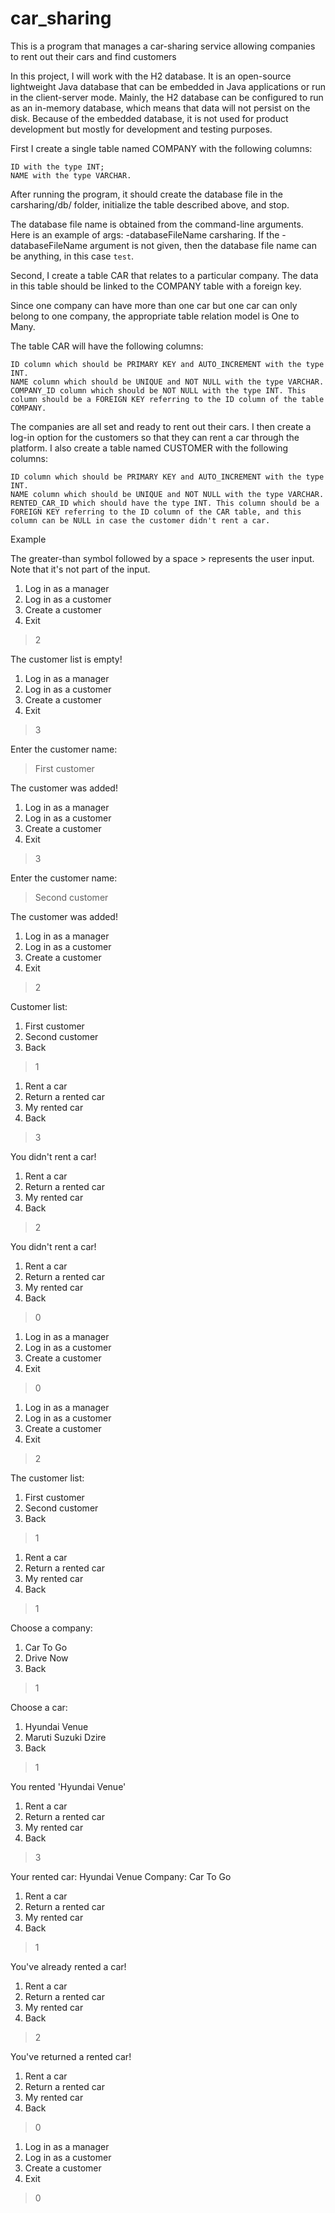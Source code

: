 # car_sharing
This is a program that manages a car-sharing service allowing companies to rent out their cars and find customers

In this project, I will work with the H2 database. It is an open-source lightweight Java database that can be embedded in Java applications or run in the client-server mode. Mainly, the H2 database can be configured to run as an in-memory database, which means that data will not persist on the disk. Because of the embedded database, it is not used for product development but mostly for development and testing purposes.

First I create a single table named COMPANY with the following columns:

    ID with the type INT;
    NAME with the type VARCHAR.

After running the program, it should create the database file in the carsharing/db/ folder, initialize the table described above, and stop.

The database file name is obtained from the command-line arguments. Here is an example of args: -databaseFileName carsharing. If the -databaseFileName argument is not given, then the database file name can be anything, in this case `test`.

Second, I create a table CAR that relates to a particular company. The data in this table should be linked to the COMPANY table with a foreign key.

Since one company can have more than one car but one car can only belong to one company, the appropriate table relation model is One to Many.

The table CAR will have the following columns:

    ID column which should be PRIMARY KEY and AUTO_INCREMENT with the type INT.
    NAME column which should be UNIQUE and NOT NULL with the type VARCHAR.
    COMPANY_ID column which should be NOT NULL with the type INT. This column should be a FOREIGN KEY referring to the ID column of the table COMPANY.
    
The companies are all set and ready to rent out their cars. I then create a log-in option for the customers so that they can rent a car through the platform. I also create a table named CUSTOMER with the following columns:

    ID column which should be PRIMARY KEY and AUTO_INCREMENT with the type INT.
    NAME column which should be UNIQUE and NOT NULL with the type VARCHAR.
    RENTED_CAR_ID which should have the type INT. This column should be a FOREIGN KEY referring to the ID column of the CAR table, and this column can be NULL in case the customer didn't rent a car.

Example

The greater-than symbol followed by a space > represents the user input. Note that it's not part of the input.

1. Log in as a manager
2. Log in as a customer
3. Create a customer
0. Exit
> 2

The customer list is empty!

1. Log in as a manager
2. Log in as a customer
3. Create a customer
0. Exit
> 3

Enter the customer name:
> First customer

The customer was added!

1. Log in as a manager
2. Log in as a customer
3. Create a customer
0. Exit
> 3

Enter the customer name:
> Second customer

The customer was added!

1. Log in as a manager
2. Log in as a customer
3. Create a customer
0. Exit
> 2

Customer list:
1. First customer
2. Second customer
0. Back
> 1

1. Rent a car
2. Return a rented car
3. My rented car
0. Back
> 3

You didn't rent a car!

1. Rent a car
2. Return a rented car
3. My rented car
0. Back
> 2

You didn't rent a car!

1. Rent a car
2. Return a rented car
3. My rented car
0. Back
> 0

1. Log in as a manager
2. Log in as a customer
3. Create a customer
0. Exit
> 0

1. Log in as a manager
2. Log in as a customer
3. Create a customer
0. Exit
> 2

The customer list:
1. First customer
2. Second customer
0. Back
> 1

1. Rent a car
2. Return a rented car
3. My rented car
0. Back
> 1

Choose a company:
1. Car To Go
2. Drive Now
0. Back
> 1

Choose a car:
1. Hyundai Venue
2. Maruti Suzuki Dzire
0. Back
> 1

You rented 'Hyundai Venue'

1. Rent a car
2. Return a rented car
3. My rented car
0. Back
> 3

Your rented car:
Hyundai Venue
Company:
Car To Go

1. Rent a car
2. Return a rented car
3. My rented car
0. Back
> 1

You've already rented a car!

1. Rent a car
2. Return a rented car
3. My rented car
0. Back
> 2

You've returned a rented car!

1. Rent a car
2. Return a rented car
3. My rented car
0. Back
> 0

1. Log in as a manager
2. Log in as a customer
3. Create a customer
0. Exit
> 0
